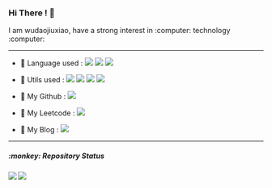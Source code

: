 

<h3> Hi There ! 👏</h3>
<div>I am wudaojiuxiao, have a strong interest in :computer: technology :computer: </div>

---

+ :rocket: Language used : <img src="https://img.shields.io/badge/-Java-black?logo=java"> <img src="https://img.shields.io/badge/-C-black?logo=c"> <img src="https://img.shields.io/badge/-Python-black?logo=python"> 

+ :rocket: Utils used : <img src="https://img.shields.io/badge/-Markdown-black?logo=markdown"> <img src="https://img.shields.io/badge/-Git-black?logo=git"> <img src="https://img.shields.io/badge/-Github-black?logo=github"> <img src="https://img.shields.io/badge/-Leetcode-black?logo=leetcode"> 
+ :rocket: My Github : [![](http://shields.io/badge/Github-@WuDaoJiuXiao-blue.svg)](https://github.com/WuDaoJiuXiao) 
+ :rocket: My Leetcode : [![](https://img.shields.io/badge/Leetcode-@悟道九霄-blue.svg)](https://leetcode-cn.com/u/wudaojiuxiao/) 
+ :rocket: My Blog : [![](https://img.shields.io/badge/CNblog-@悟道九霄-blue)](https://www.cnblogs.com/wudaojiuxiao/) 

---

<h5>:monkey: Repository Status</h5> 

<img src="https://github-readme-stats.vercel.app/api?username=wudaojiuxiao&show_icons=true&theme=dracula" align="left">

<img src="https://github-readme-stats.vercel.app/api/top-langs/?username=wudaojiuxiao" align="left">

